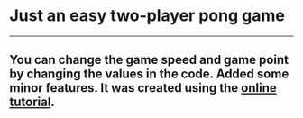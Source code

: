 # Just an easy two-player pong game
---
You can change the **game speed** and **game point** by changing the values in the code. 
Added some minor features.
It was created using the [online tutorial](https://youtu.be/XGf2GcyHPhc?t=103).
---
